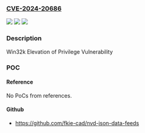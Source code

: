 ### [CVE-2024-20686](https://cve.mitre.org/cgi-bin/cvename.cgi?name=CVE-2024-20686)
![](https://img.shields.io/static/v1?label=Product&message=Windows%20Server%202022%2C%2023H2%20Edition%20(Server%20Core%20installation)&color=blue)
![](https://img.shields.io/static/v1?label=Version&message=10.0.0%3C%2010.0.25398.643%20&color=brighgreen)
![](https://img.shields.io/static/v1?label=Vulnerability&message=Elevation%20of%20Privilege&color=brighgreen)

### Description

Win32k Elevation of Privilege Vulnerability

### POC

#### Reference
No PoCs from references.

#### Github
- https://github.com/fkie-cad/nvd-json-data-feeds

